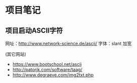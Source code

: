 # 项目笔记

## 项目启动ASCII字符
网址：http://www.network-science.de/ascii/
字体：slant 加宽

(其它网站)
- https://www.bootschool.net/ascii
- http://patorjk.com/software/taag/
- http://www.degraeve.com/img2txt.php